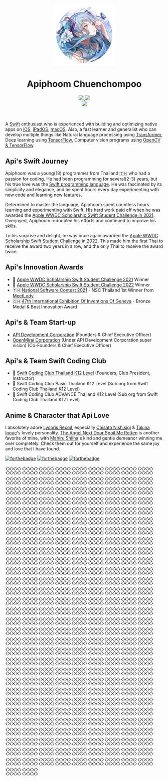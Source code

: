 <p align="center">
  <img src="https://raw.githubusercontent.com/apiphoomchu/apiphoomchu/main/miku.png" width="200"/>
</p>
<h1 align="center">Apiphoom Chuenchompoo</h1>
<p align="center">
  <a href="apiphoom23@gmail.com">
    <img src="https://img.shields.io/badge/Gmail-mail%20me-f14336?logo=gmail"/>
  </a>
  <a href="http://discordapp.com/users/639835744004866049">
    <img src="https://img.shields.io/badge/Discord-chat%20me-5865f2?logo=discord&logoColor=f5f5f5"/>
  </a>
  <br/>
  <a href="https://th.linkedin.com/in/apiphoom-chuenchompoo-3321301a4">
    <img src="https://img.shields.io/badge/LinkedIn-connect%20with%20me-2a66bc?logo=linkedin"/>
  </a>
</p>

<br/>

A [Swift](https://developer.apple.com/swift/) enthusiast who is experienced with building and optimizing native apps on
  [iOS](https://www.apple.com/ios/),
  [iPadOS](https://www.apple.com/ipados/),
  [macOS](https://www.apple.com/macos).
Also, a fast learner and generalist who can develop multiple things like
  Natural language processing using [Transformer](https://en.wikipedia.org/wiki/Transformer_(machine_learning_model)),
  Deep learning using [TensorFlow](https://www.tensorflow.org),
  Computer vision programs using [OpenCV & TensorFlow](https://opencv.org/).

## Api's Swift Journey
Apiphoom was a young(18) programmer from Thailand 🇹🇭 who had a passion for coding. He had been programming for several(2-3) years, but his true love was the [Swift programming language](https://developer.apple.com/swift/). He was fascinated by its simplicity and elegance, and he spent hours every day experimenting with new code and learning new features.

Determined to master the language, Apiphoom spent countless hours learning and experimenting with Swift. His hard work paid off when he was awarded the [Apple WWDC Scholarship Swift Student Challenge in 2021](https://www.flashfly.net/wp/345856). Overjoyed, Apiphoom redoubled his efforts and continued to improve his skills.

To his surprise and delight, he was once again awarded the [Apple WWDC Scholarship Swift Student Challenge in 2022](https://www.techoffside.com/2022/06/apple-wwdc22-swift-student-challenge/). This made him the first Thai to receive the award two years in a row, and the only Thai to receive the award twice.

## Api's Innovation Awards
-  [Apple WWDC Scholarship Swift Student Challenge 2021](https://www.flashfly.net/wp/345856) Winner
-  [Apple WWDC Scholarship Swift Student Challenge 2022](https://www.techoffside.com/2022/06/apple-wwdc22-swift-student-challenge/) Winner
- 🇹🇭 [National Software Contest 2021](https://www.nectec.or.th/social/social-program/nation-software-contest-nsc.html) - NSC Thailand 1st Winner from [MeetLody](https://apps.apple.com/th/app/meetlody/id1604416169)
- 🇨🇭 [47th International Exhibition Of Inventions Of Geneva](https://inventions-geneva.ch/en/home/) - Bronze Medal & Best Innovation Award

## Api's & Team Start-up
- [API Development Corporation](https://www.api-development.co) (Founders & Chief Executive Officer)
- [OpenMirai Corporation](https://www.openmirai.com) (Under API Development Corporation super vision) (Co-Founders & Chief Executive Officer)

## Api's & Team Swift Coding Club
-  [Swift Coding Club Thailand K12 Level](https://www.openmirai.com/special-mirai/6242a2184df7ce70e9ab6158) (Founders, Club President, Instructor)
-  Swift Coding Club Basic Thailand K12 Level (Sub org from Swift Coding Club Thailand K12 Level)
-  Swift Coding Club ADVANCE Thailand K12 Level (Sub org from Swift Coding Club Thailand K12 Level)

## Anime & Character that Api Love
I absolutely adore [Lycoris Recoil](https://lycoris-recoil.fandom.com/wiki/Lycoris_Recoil_Wiki), especially [Chisato Nishikigi](https://lycoris-recoil.fandom.com/wiki/Chisato_Nishikigi) & [Takina Inoue](https://lycoris-recoil.fandom.com/wiki/Takina_Inoue)'s lovely personality. [The Angel Next Door Spoil Me Rotten](https://otonari-no-tenshi.fandom.com/wiki/The_Angel_Next_Door_Spoils_Me_Rotten) is another favorite of mine, with [Mahiru Shiina](https://otonari-no-tenshi.fandom.com/wiki/Mahiru_Shiina)'s kind and gentle demeanor winning me over completely. Check them out for yourself and experience the same joy and love that I have found.


[![forthebadge](https://forthebadge.com/images/badges/made-with-swift.svg)](https://forthebadge.com)
[![forthebadge](https://forthebadge.com/images/badges/built-by-developers.svg)](https://forthebadge.com)
[![forthebadge](https://forthebadge.com/images/badges/makes-people-smile.svg)](https://forthebadge.com)

𒐪𒐪𒐪𒐪𒐪𒐪𒐪𒐪𒐪𒐪𒐪𒐪𒐪𒐪𒐪𒐪𒐪𒐪𒐪𒐪𒐪𒐪𒐪𒐪𒐪𒐪𒐪𒐪𒐪𒐪𒐪𒐪𒐪𒐪𒐪𒐪𒐪𒐪𒐪𒐪𒐪𒐪𒐪𒐪𒐪𒐪𒐪𒐪𒐪𒐪𒐪𒐪𒐪𒐪𒐪𒐪𒐪𒐪𒐪𒐪𒐪𒐪𒐪𒐪𒐪𒐪𒐪𒐪𒐪𒐪𒐪𒐪𒐪𒐪𒐪𒐪𒐪𒐪𒐪𒐪𒐪𒐪𒐪𒐪𒐪𒐪𒐪𒐪𒐪𒐪𒐪𒐪𒐪𒐪𒐪𒐪𒐪𒐪𒐪𒐪𒐪𒐪𒐪𒐪𒐪𒐪𒐪𒐪𒐪𒐪𒐪𒐪𒐪𒐪𒐪𒐪𒐪𒐪𒐪𒐪𒐪𒐪𒐪𒐪𒐪𒐪𒐪𒐪𒐪𒐪𒐪𒐪𒐪𒐪𒐪𒐪𒐪𒐪𒐪𒐪𒐪𒐪𒐪𒐪𒐪𒐪𒐪𒐪𒐪𒐪𒐪𒐪𒐪𒐪𒐪𒐪𒐪𒐪𒐪𒐪𒐪𒐪𒐪𒐪𒐪𒐪𒐪𒐪𒐪𒐪𒐪𒐪𒐪𒐪𒐪𒐪𒐪𒐪𒐪𒐪𒐪𒐪𒐪𒐪𒐪𒐪𒐪𒐪𒐪𒐪𒐪𒐪𒐪𒐪𒐪𒐪𒐪𒐪𒐪𒐪𒐪𒐪𒐪𒐪𒐪𒐪𒐪𒐪𒐪𒐪𒐪𒐪𒐪𒐪𒐪𒐪𒐪𒐪𒐪𒐪𒐪𒐪𒐪𒐪𒐪𒐪𒐪𒐪𒐪𒐪𒐪𒐪𒐪𒐪𒐪𒐪𒐪𒐪𒐪𒐪𒐪𒐪𒐪𒐪𒐪𒐪𒐪𒐪𒐪𒐪𒐪𒐪𒐪𒐪𒐪𒐪𒐪𒐪𒐪𒐪𒐪𒐪𒐪𒐪𒐪𒐪𒐪𒐪𒐪𒐪𒐪𒐪

